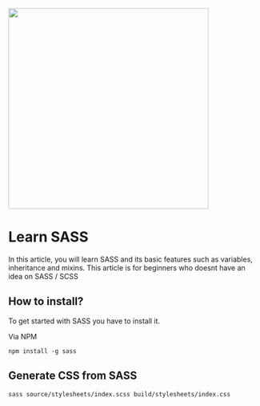 
<img src="https://sass-lang.com/assets/img/logos/logo.svg" width="400" height="400">

# Learn SASS
In this article, you will learn SASS and its basic features such as variables, inheritance and mixins.
This article is for beginners who doesnt have an idea on SASS / SCSS




## How to install?
To get started with SASS you have to install it.

Via NPM

```
npm install -g sass
```



## Generate CSS from SASS
```
sass source/stylesheets/index.scss build/stylesheets/index.css
```


